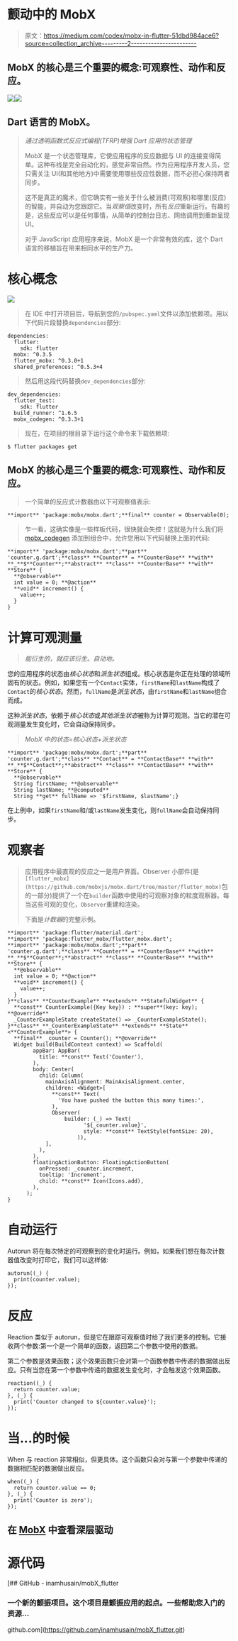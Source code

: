 # 颤动中的 MobX

> 原文：<https://medium.com/codex/mobx-in-flutter-51dbd984ace6?source=collection_archive---------2----------------------->

## MobX 的核心是三个重要的概念:可观察性、动作和反应。

![](img/3579b8103bb14bc08f94095200eda18f.png)![](img/5614e293d56f72fb825f27371e3dcb93.png)

## Dart 语言的 MobX。

> *通过透明函数式反应式编程(TFRP)增强 Dart 应用的状态管理*
> 
> MobX 是一个状态管理库，它使应用程序的反应数据与 UI 的连接变得简单。这种布线是完全自动化的，感觉非常自然。作为应用程序开发人员，您只需关注 UI(和其他地方)中需要使用哪些反应性数据，而不必担心保持两者同步。
> 
> 这不是真正的魔术，但它确实有一些关于什么被消费(可观察)和哪里(反应)的智能，并自动为您跟踪它。当*观察值*改变时，所有*反应*重新运行。有趣的是，这些反应可以是任何事情，从简单的控制台日志、网络调用到重新呈现 UI。
> 
> 对于 JavaScript 应用程序来说，MobX 是一个非常有效的库，这个 Dart 语言的移植旨在带来相同水平的生产力。

# 核心概念

![](img/a4200b0beac8ae574190244619e3b42a.png)

> 在 IDE 中打开项目后，导航到您的`/pubspec.yaml`文件以添加依赖项。用以下代码片段替换`dependencies`部分:

```
dependencies:
  flutter:
    sdk: flutter
  mobx: ^0.3.5
  flutter_mobx: ^0.3.0+1
  shared_preferences: ^0.5.3+4
```

> 然后用这段代码替换`dev_dependencies`部分:

```
dev_dependencies:
  flutter_test:
    sdk: flutter
  build_runner: ^1.6.5
  mobx_codegen: ^0.3.3+1
```

> 现在，在项目的根目录下运行这个命令来下载依赖项:

```
$ flutter packages get
```

## MobX 的核心是三个重要的概念:可观察性、动作和反应。

> 一个简单的反应式计数器由以下可观察值表示:

```
**import** 'package:mobx/mobx.dart';**final** counter = Observable(0);
```

> 乍一看，这确实像是一些样板代码，很快就会失控！这就是为什么我们将 [mobx_codegen](https://github.com/mobxjs/mobx.dart/tree/master/mobx_codegen) 添加到组合中，允许您用以下代码替换上面的代码:

```
**import** 'package:mobx/mobx.dart';**part** 'counter.g.dart';**class** **Counter** = **CounterBase** **with** **_**$**Counter**;**abstract** **class** **CounterBase** **with** **Store** {
  **@observable**
  int value = 0; **@action**
  **void** increment() {
    value++;
  }
}
```

# 计算可观测量

> *能衍生的，就应该衍生。自动地。*

您的应用程序的状态由*核心状态*和*派生状态*组成。核心状态是你正在处理的领域所固有的状态。例如，如果您有一个`Contact`实体，`firstName`和`lastName`构成了`Contact`的*核心状态*。然而，`fullName`是*派生状态*，由`firstName`和`lastName`组合而成。

这种*派生状态*，依赖于*核心状态*或*其他派生状态*被称为计算可观测。当它的潜在可观测量发生变化时，它会自动保持同步。

> *MobX 中的状态=核心状态+派生状态*

```
**import** 'package:mobx/mobx.dart';**part** 'counter.g.dart';**class** **Contact** = **ContactBase** **with** **_**$**Contact**;**abstract** **class** **ContactBase** **with** **Store** {
  **@observable**
  String firstName; **@observable**
  String lastName; **@computed**
  String **get** fullName => '$firstName, $lastName';}
```

在上例中，如果`firstName`和/或`lastName`发生变化，则`fullName`会自动保持同步。

# 观察者

> 应用程序中最直观的反应之一是用户界面。Observer 小部件(是`[flutter_mobx](https://github.com/mobxjs/mobx.dart/tree/master/flutter_mobx)`包的一部分)提供了一个在`builder`函数中使用的可观察对象的粒度观察器。每当这些可观的变化，`Observer`重建和渲染。
> 
> 下面是*计数器*的完整示例。

```
**import** 'package:flutter/material.dart';
**import** 'package:flutter_mobx/flutter_mobx.dart';
**import** 'package:mobx/mobx.dart';**part** 'counter.g.dart';**class** **Counter** = **CounterBase** **with** **_**$**Counter**;**abstract** **class** **CounterBase** **with** **Store** {
  **@observable**
  int value = 0; **@action**
  **void** increment() {
    value++;
  }
}**class** **CounterExample** **extends** **StatefulWidget** {
  **const** CounterExample({Key key}) : **super**(key: key); **@override**
  _CounterExampleState createState() => _CounterExampleState();
}**class** **_CounterExampleState** **extends** **State**<**CounterExample**> {
  **final** _counter = Counter(); **@override**
  Widget build(BuildContext context) => Scaffold(
        appBar: AppBar(
          title: **const** Text('Counter'),
        ),
        body: Center(
          child: Column(
            mainAxisAlignment: MainAxisAlignment.center,
            children: <Widget>[
              **const** Text(
                'You have pushed the button this many times:',
              ),
              Observer(
                  builder: (_) => Text(
                        '${_counter.value}',
                        style: **const** TextStyle(fontSize: 20),
                      )),
            ],
          ),
        ),
        floatingActionButton: FloatingActionButton(
          onPressed: _counter.increment,
          tooltip: 'Increment',
          child: **const** Icon(Icons.add),
        ),
      );
}
```

# 自动运行

Autorun 将在每次特定的可观察到的变化时运行。例如，如果我们想在每次计数器值改变时打印它，我们可以这样做:

```
autorun((_) {
  print(counter.value);
});
```

# 反应

Reaction 类似于 autorun，但是它在跟踪可观察值时给了我们更多的控制。它接收两个参数:第一个是一个简单的函数，返回第二个参数中使用的数据。

第二个参数是效果函数；这个效果函数只会对第一个函数参数中传递的数据做出反应。只有当您在第一个参数中传递的数据发生变化时，才会触发这个效果函数。

```
reaction((_) {
  return counter.value;
}, (_) {
  print('Counter changed to ${counter.value}');
});
```

# 当...的时候

When 与 reaction 非常相似，但更具体。这个函数只会对与第一个参数中传递的数据相匹配的数据做出反应。

```
when((_) {
  return counter.value == 0;
}, (_) {
  print('Counter is zero');
});
```

## 在 [MobX](https://pub.dev/packages/mobx) 中查看深层驱动

# 源代码

[](https://github.com/inamhusain/mobX_flutter.git) [## GitHub - inamhusain/mobX_flutter

### 一个新的颤振项目。这个项目是颤振应用的起点。一些帮助您入门的资源…

github.com](https://github.com/inamhusain/mobX_flutter.git)